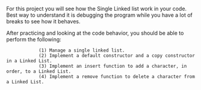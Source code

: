 For this project you will see how the Single Linked list work in your code. Best way to understand it is debugging the program while you have a lot of breaks to see how it behaves.   

After practicing and looking at the code behavior, you should be able to perform the following:
           
	            (1) Manage a single linked list.
	            (2) Implement a default constructor and a copy constructor in a Linked List.
	            (3) Implement an insert function to add a character, in order, to a Linked List.
              	(4) Implement a remove function to delete a character from a Linked List.
